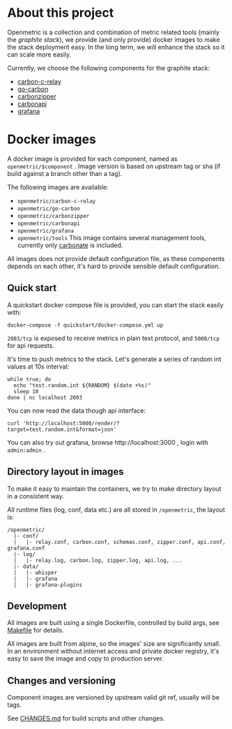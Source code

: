 # About this project

Openmetric is a collection and combination of metric related tools (mainly the *graphite stack*),
we provide (and only provide) docker images to make the stack deployment easy.
In the long term, we will enhance the stack so it can scale more easily.

Currently, we choose the following components for the graphite stack:

* [carbon-c-relay](https://github.com/grobian/carbon-c-relay)
* [go-carbon](https://github.com/lomik/go-carbon)
* [carbonzipper](https://github.com/go-graphite/carbonzipper)
* [carbonapi](https://github.com/go-graphite/carbonapi)
* [grafana](https://github.com/grafana/grafana)

# Docker images

A docker image is provided for each component, named as `openmetric/$component` .
Image version is based on upstream tag or sha (if build against a branch other than a tag).

The following images are available:

* `openmetric/carbon-c-relay`
* `openmetric/go-carbon`
* `openmetric/carbonzipper`
* `openmetric/carbonapi`
* `openmetric/grafana`
* `openmetric/tools` This image contains several management tools, currently only
  [carbonate](https://github.com/graphite-project/carbonate) is included.

All images does not provide default configuration file, as these components depends on each other,
it's hard to provide sensible default configuration.

## Quick start

A quickstart docker compose file is provided, you can start the stack easily with:

```
docker-compose -f quickstart/docker-compose.yml up
```

`2003/tcp` is exposed to receive metrics in plain text protocol, and `5000/tcp` for api requests.

It's time to push metrics to the stack. Let's generate a series of random int values at 10s interval:

```
while true; do
  echo "test.random.int ${RANDOM} $(date +%s)"
  sleep 10
done | nc localhost 2003
```

You can now read the data though api interface:

```
curl 'http://localhost:5000/render/?target=test.random.int&format=json'
```

You can also try out grafana, browse http://localhost:3000 , login with `admin:admin` .

## Directory layout in images

To make it easy to maintain the containers, we try to make directory layout in a consistent way.

All runtime files (log, conf, data etc.) are all stored in ``/openmetric``, the layout is:

```
/openmetric/
  |- conf/
  |   |- relay.conf, carbon.conf, schemas.conf, zipper.conf, api.conf, grafana.conf
  |- log/
  |   |- relay.log, carbon.log, zipper.log, api.log, ...
  |- data/
  |   |- whisper
  |   |- grafana
  |   |- grafana-plugins
```

## Development

All images are built using a single Dockerfile, controlled by build args,
see [Makefile](https://github.com/openmetric/openmetric/blob/master/Makefile) for details.

All images are built from alpine, so the images' size are significantly small.
In an environment without internet access and private docker registry, it's easy to save the image
and copy to production server.

## Changes and versioning

Component images are versioned by upstream valid git ref, usually will be tags.

See [CHANGES.md](https://github.com/openmetric/openmetric/blob/master/CHANGES.md) for build scripts and other changes.
